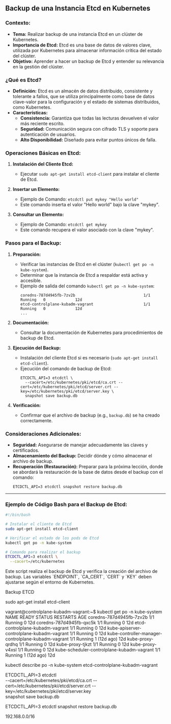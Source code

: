 
## Backup de una Instancia Etcd en Kubernetes

### Contexto:
- **Tema:** Realizar backup de una instancia Etcd en un clúster de Kubernetes.
- **Importancia de Etcd:** Etcd es una base de datos de valores clave, utilizada por Kubernetes para almacenar información crítica del estado del clúster.
- **Objetivo:** Aprender a hacer un backup de Etcd y entender su relevancia en la gestión del clúster.

### ¿Qué es Etcd?
- **Definición:** Etcd es un almacén de datos distribuido, consistente y tolerante a fallos, que se utiliza principalmente como base de datos clave-valor para la configuración y el estado de sistemas distribuidos, como Kubernetes.
- **Características:**
    - **Consistencia:** Garantiza que todas las lecturas devuelven el valor más reciente escrito.
    - **Seguridad:** Comunicación segura con cifrado TLS y soporte para autenticación de usuarios.
    - **Alto Disponibilidad:** Diseñado para evitar puntos únicos de falla.

### Operaciones Básicas en Etcd:
1. **Instalación del Cliente Etcd:**
    - Ejecutar `sudo apt-get install etcd-client` para instalar el cliente de Etcd.

2. **Insertar un Elemento:**
    - Ejemplo de Comando: `etcdctl put mykey "Hello world"`
    - Este comando inserta el valor "Hello world" bajo la clave "mykey".

3. **Consultar un Elemento:**
    - Ejemplo de Comando: `etcdctl get mykey`
    - Este comando recupera el valor asociado con la clave "mykey".

### Pasos para el Backup:
1.  **Preparación:**
    - Verificar las instancias de Etcd en el clúster (`kubectl get po -n kube-system`).
    - Determinar que la instancia de Etcd a respaldar está activa y accesible.
    - Ejemplo de salida del comando `kubectl get po -n kube-system`:
        ```
        coredns-787d4945fb-7zv2b                              1/1     Running   0             12d
        etcd-controlplane-kubadm-vagrant                      1/1     Running   0             12d
        ...
        ```

2.  **Documentación:**
    - Consultar la documentación de Kubernetes para procedimientos de backup de Etcd.

3.  **Ejecución del Backup:**
    - Instalación del cliente Etcd si es necesario (`sudo apt-get install etcd-client`).
    - Ejecución del comando de backup de Etcd:
        ```
        ETCDCTL_API=3 etcdctl \
          --cacert=/etc/kubernetes/pki/etcd/ca.crt --cert=/etc/kubernetes/pki/etcd/server.crt --key=/etc/kubernetes/pki/etcd/server.key \
          snapshot save backup.db
        ```

4.  **Verificación:**
    - Confirmar que el archivo de backup (e.g., `backup.db`) se ha creado correctamente.

### Consideraciones Adicionales:
- **Seguridad:** Asegurarse de manejar adecuadamente las claves y certificados.
- **Almacenamiento del Backup:** Decidir dónde y cómo almacenar el archivo de backup.
- **Recuperación (Restauración):** Preparar para la próxima lección, donde se abordará la restauración de la base de datos desde el backup con el comando:
    ```
    ETCDCTL_API=3 etcdctl snapshot restore backup.db
    ```

---

### Ejemplo de Código Bash para el Backup de Etcd:
```bash
#!/bin/bash

# Instalar el cliente de Etcd
sudo apt-get install etcd-client

# Verificar el estado de los pods de Etcd
kubectl get po -n kube-system

# Comando para realizar el backup
ETCDCTL_API=3 etcdctl \
  --cacert=/etc/kubernetes


```

Este script realiza el backup de Etcd y verifica la creación del archivo de backup. Las variables \`ENDPOINT\`, \`CA_CERT\`, \`CERT\` y \`KEY\` deben ajustarse según el entorno de Kubernetes.


Backup ETCD

sudo apt-get install etcd-client


vagrant@controlplane-kubadm-vagrant:~$ kubectl get po -n kube-system
NAME                                                  READY   STATUS    RESTARTS      AGE
coredns-787d4945fb-7zv2b                              1/1     Running   0             12d
coredns-787d4945fb-qxc5k                              1/1     Running   0             12d
etcd-controlplane-kubadm-vagrant                      1/1     Running   0             12d
kube-apiserver-controlplane-kubadm-vagrant            1/1     Running   0             12d
kube-controller-manager-controlplane-kubadm-vagrant   1/1     Running   1 (12d ago)   12d
kube-proxy-qrdhq                                      1/1     Running   0             12d
kube-proxy-tjkzt                                      1/1     Running   0             12d
kube-proxy-v4xsl                                      1/1     Running   0             12d
kube-scheduler-controlplane-kubadm-vagrant            1/1     Running   1 (12d ago)   12d

kubectl describe po -n kube-system etcd-controlplane-kubadm-vagrant


ETCDCTL_API=3 etcdctl \
  --cacert=/etc/kubernetes/pki/etcd/ca.crt --cert=/etc/kubernetes/pki/etcd/server.crt --key=/etc/kubernetes/pki/etcd/server.key \
  snapshot save backup.db



ETCDCTL_API=3 etcdctl snapshot restore backup.db


192.168.0.0/16